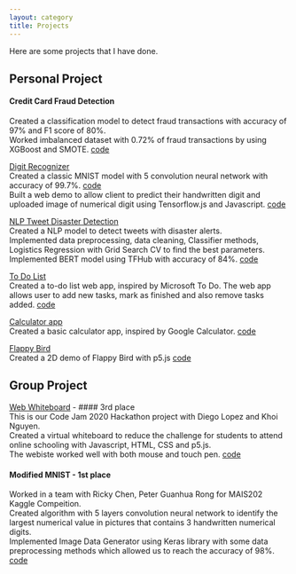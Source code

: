 ```yaml
---
layout: category
title: Projects
---
```

Here are some projects that I have done. 
## Personal Project

#### Credit Card Fraud Detection
Created a classification model to detect fraud transactions with accuracy of 97% and F1 score of 80%.\
Worked imbalanced dataset with 0.72% of fraud transactions by using XGBoost and SMOTE. [code](https://github.com/mytran2111/Credit_card_fraud_detection)

[Digit Recognizer](https://mytran2111.github.io/DigitRecognizer_web_demo/)\
Created a classic MNIST model with 5 convolution neural network with accuracy of 99.7%. [code](https://github.com/mytran2111/MNIST_digit_recognizer)\
Built a web demo to allow client to predict their handwritten digit and uploaded image of numerical digit using Tensorflow.js and Javascript. [code](https://github.com/mytran2111/DigitRecognizer_web_demo) 

[NLP Tweet Disaster Detection]()\
Created a NLP model to detect tweets with disaster alerts.\
Implemented data preprocessing, data cleaning, Classifier methods, Logistics Regression with Grid Search CV to find the best parameters.\
Implemented BERT model using TFHub with accuracy of 84%. [code](https://github.com/mytran2111/NLP_tweet_disaters)

[To Do List](https://mytran2111.github.io/to_do_list/)\
Created a to-do list web app, inspired by Microsoft To Do. The web app allows user to add new tasks, mark as finished and also remove tasks added. [code](https://github.com/mytran2111/to_do_list)


[Calculator app](https://mytran2111.github.io/calculator_app/)\
Created a basic calculator app, inspired by Google Calculator. [code](https://github.com/mytran2111/calculator_app)


[Flappy Bird](https://mytran2111.github.io/flappy_bird/)\
Created a 2D demo of Flappy Bird with p5.js [code](https://github.com/mytran2111/flappy_bird)


## Group Project

[Web Whiteboard](https://mytran2111.github.io/Code-Jam-2020/) - #### 3rd place\
This is our Code Jam 2020 Hackathon project with Diego Lopez and Khoi Nguyen.\
Created a virtual whiteboard to reduce the challenge for students to attend online schooling with Javascript, HTML, CSS and p5.js.\
The webiste worked well with both mouse and touch pen. [code](https://github.com/mytran2111/Code-Jam-2020)

#### Modified MNIST - 1st place 
Worked in a team with Ricky Chen, Peter Guanhua Rong for MAIS202 Kaggle Compeition. \
Created algorithm with 5 layers convolution neural network to identify the largest numerical value in pictures that contains 3 handwritten numerical digits. \
Implemented Image Data Generator using Keras library with some data preprocessing methods which allowed us to reach the accuracy of 98%. [code](https://github.com/mytran2111/MNIST_Max-digits)


